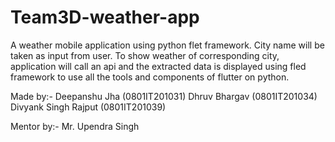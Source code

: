 # Team3D-weather-app
A weather mobile application using python flet framework.
City name will be taken as input from user. 
To show weather of corresponding city, application will call an api and the extracted data is displayed using fled framework to use all the tools and components of flutter on python.

Made by:- 
Deepanshu Jha (0801IT201031) 
Dhruv Bhargav (0801IT201034) 
Divyank Singh Rajput (0801IT201039)

Mentor by:- Mr. Upendra Singh
